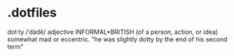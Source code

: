 # .dotfiles
dot·ty /ˈdädē/ adjective INFORMAL•BRITISH (of a person, action, or idea) somewhat mad or eccentric. "he was slightly dotty by the end of his second term"
